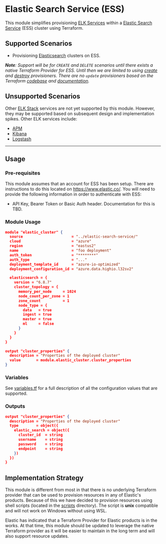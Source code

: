 # Elastic Search Service (ESS)

This module simplifies provisioning [ELK Services](https://www.elastic.co/what-is/elk-stack) within a [Elastic Search Service](https://www.elastic.co/elasticsearch/service) (ESS) cluster using Terraform.


## Supported Scenarios

- Provisioning [Elasticsearch](https://www.elastic.co/products/elastic-stack) clusters on ESS.

***Note**: Support will be for `CREATE` and `DELETE` scenarios until there exists a native Terraform Provider for ESS. Until then we are limited to using [create](https://www.terraform.io/docs/provisioners/index.html#creation-time-provisioners) and [destroy](https://www.terraform.io/docs/provisioners/index.html#destroy-time-provisioners) provisioners. There are no `update` provisioners based on the Terraform [codebase](https://github.com/hashicorp/terraform/blob/f281eb2b447dc3e3f7847295ccede2ce2c54297c/configs/provisioner.go#L177-L181) and [documentation](https://www.terraform.io/docs/provisioners/index.html).*

## Unsupported Scenarios

Other [ELK Stack](https://www.elastic.co/what-is/elk-stack) services are not yet supported by this module. However, they may be supported based on subsequent design and implementation spikes. Other ELK services include:

- [APM](https://www.elastic.co/guide/en/apm/get-started/2.4/overview.html)
- [Kibana](https://www.elastic.co/guide/en/apm/get-started/2.4/overview.html)
- [Logstash](https://www.elastic.co/guide/en/logstash/2.4/index.html)

---

## Usage

### Pre-requisites

This module assumes that an account for ESS has been setup. There are instructions to do this located on https://www.elastic.co/.
You will need to provide the following information in order to authenticate with ESS:

- API Key, Bearer Token or Basic Auth header. Documentation for this is TBD.

### Module Usage

``` json
module "elastic_cluster" {
  source                      = "../elastic-search-service/"
  cloud                       = "azure"
  region                      = "eastus2"
  name                        = "foo deployment"
  auth_token                  = "********"
  auth_type                   = "..."
  deployment_template_id      = "azure-io-optimized"
  deployment_configuration_id = "azure.data.highio.l32sv2"

  elasticsearch = {
    version = "6.8.7"
    cluster_topology = {
      memory_per_node     = 1024
      node_count_per_zone = 1
      zone_count          = 1
      node_type = {
        data   = true
        ingest = true
        master = true
        ml     = false
      }
    }
  }
}

output "cluster_properties" {
  description = "Properties of the deployed cluster"
  value       = module.elastic_cluster.cluster_properties
}

```

### Variables

See [variables.tf](./variables.tf) for a full description of all the configuration values that are supported.

### Outputs

``` json
output "cluster_properties" {
  description = "Properties of the deployed cluster"
  type        = object({
    elastic_search = object({
      cluster_id  = string
      username    = string
      password    = string
      endpoint    = string
    })
  })
}
```

## Implementation Strategy

This module is different from most in that there is no underlying Terraform provider that can be used to provision resources in any of Elastic's products. Because of this we have decided to provision resources using shell scripts (located in the [scripts](./scripts) directory). The script is **unix** compatible and will not work on Windows without using WSL.

Elastic has indicated that a Terraform Provider for Elastic products is in the works. At that time, this module should be updated to leverage the native Terraform provider as it will be easier to maintain in the long term and will also support resource updates.
